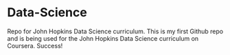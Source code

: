 # Data-Science
Repo for John Hopkins Data Science curriculum.
This is my first Github repo and is being used for the John Hopkins Data Science curriculum on Coursera.
Success!
